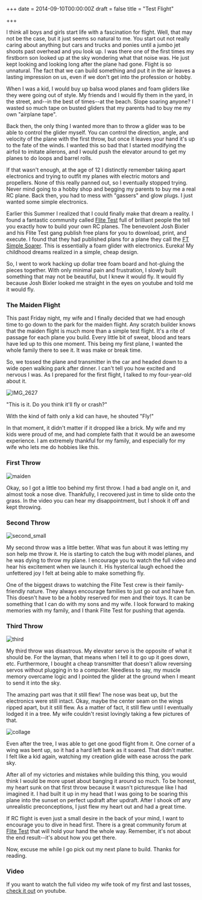 +++
date = 2014-09-10T00:00:00Z
draft = false
title = "Test Flight"

+++


I think all boys and girls start life with a fascination for flight. Well, that may not be the case, but it just seems so natural to me. You start out not really caring about anything but cars and trucks and ponies until a jumbo jet shoots past overhead and you look up. I was there one of the first times my firstborn son looked up at the sky wondering what that noise was. He just kept looking and looking long after the plane had gone. Flight is so unnatural. The fact that we can build something and put it in the air leaves a lasting impression on us, even if we don't get into the profession or hobby.

When I was a kid, I would buy up balsa wood planes and foam gliders like they were going out of style. My friends and I would fly them in the yard, in the street, and--in the best of times--at the beach. Slope soaring anyone? I wasted so much tape on busted gliders that my parents had to buy me my own "airplane tape".

Back then, the only thing I wanted more than to throw a glider was to be able to control the glider myself. You can control the direction, angle, and velocity of the plane with the first throw, but once it leaves your hand it's up to the fate of the winds. I wanted this so bad that I started modifying the airfoil to imitate ailerons, and I would push the elevator around to get my planes to do loops and barrel rolls.

If that wasn't enough, at the age of 12 I distinctly remember taking apart electronics and trying to outfit my planes with electric motors and propellers. None of this really panned out, so I eventually stopped trying. Never mind going to a hobby shop and begging my parents to buy me a real RC plane. Back then, you had to mess with "gassers" and glow plugs. I just wanted some simple electronics.

Earlier this Summer I realized that I could finally make that dream a reality. I found a fantastic community called [Flite Test](http://flitetest.com) full of brilliant people the tell you exactly how to build your own RC planes. The benevolent Josh Bixler and his Flite Test gang publish free plans for you to download, print, and execute. I found that they had published plans for a plane they call the [FT Simple Soarer](http://flitetest.com/articles/ft-simple-soarer-build). This is essentially a foam glider with electronics. Eureka! My childhood dreams realized in a simple, cheap design.

So, I went to work hacking up dollar tree foam board and hot-gluing the pieces together. With only minimal pain and frustration, I slowly built something that may not be beautiful, but I knew it would fly. It would fly because Josh Bixler looked me straight in the eyes on youtube and told me it would fly.

### The Maiden Flight

This past Friday night, my wife and I finally decided that we had enough time to go down to the park for the maiden flight. Any scratch builder knows that the maiden flight is much more than a simple test flight. It's a rite of passage for each plane you build. Every little bit of sweat, blood and tears have led up to this one moment. This being my first plane, I wanted the whole family there to see it. It was make or break time.

So, we tossed the plane and transmitter in the car and headed down to a wide open walking park after dinner. I can't tell you how excited and nervous I was. As I prepared for the first flight, I talked to my four-year-old about it.

![IMG_2627](https://roon-media.s3.amazonaws.com/blogs/9489/001H3d2C3R341Q1v2t2v130P30072O2U/giant.jpg)

"This is it. Do you think it'll fly or crash?"

With the kind of faith only a kid can have, he shouted "Fly!"

In that moment, it didn't matter if it dropped like a brick. My wife and my kids were proud of me, and had complete faith that it would be an awesome experience. I am extremely thankful for my family, and especially for my wife who lets me do hobbies like this.

### First Throw

![maiden](https://roon-media.s3.amazonaws.com/blogs/9489/1G2C06392i0J2A381R1p470R3d1S1m1A/giant.gif)

Okay, so I got a little too behind my first throw. I had a bad angle on it, and almost took a nose dive. Thankfully, I recovered just in time to slide onto the grass. In the video you can hear my disappointment, but I shook it off and kept throwing.

### Second Throw

![second_small](https://roon-media.s3.amazonaws.com/blogs/9489/1Z3b0u210n37391i2z3n0X0S3y1m0p15/giant.gif)

My second throw was a little better. What was fun about it was letting my son help me throw it. He is starting to catch the bug with model planes, and he was dying to throw my plane. I encourage you to watch the full video and hear his excitement when we launch it. His hysterical laugh echoed the unfettered joy I felt at being able to make something fly.

One of the biggest draws to watching the Flite Test crew is their family-friendly nature. They always encourage families to just go out and have fun. This doesn't have to be a hobby reserved for men and their toys. It can be something that I can do with my sons and my wife. I look forward to making memories with my family, and I thank Flite Test for pushing that agenda.

### Third Throw

![third](https://roon-media.s3.amazonaws.com/blogs/9489/200q0s1Z3p2K1P0m3F3U0p191n120K2u/giant.gif)

My third throw was disastrous. My elevator servo is the opposite of what it should be. For the layman, that means when I tell it to go up it goes down, etc. Furthermore, I bought a cheap transmitter that doesn't allow reversing servos without plugging in to a computer. Needless to say, my muscle memory overcame logic and I pointed the glider at the ground when I meant to send it into the sky.

The amazing part was that it still flew! The nose was beat up, but the electronics were still intact. Okay, maybe the center seam on the wings ripped apart, but it still flew. As a matter of fact, it still flew until I eventually lodged it in a tree. My wife couldn't resist lovingly taking a few pictures of that.

![collage](https://roon-media.s3.amazonaws.com/blogs/9489/1O162W0K14161H1G2Z2i3U0G3x06050u/giant.jpg)

Even after the tree, I was able to get one good flight from it. One corner of a wing was bent up, so it had a hard left bank as it soared. That didn't matter. I felt like a kid again, watching my creation glide with ease across the park sky.

After all of my victories and mistakes while building this thing, you would think I would be more upset about banging it around so much. To be honest, my heart sunk on that first throw because it wasn't picturesque like I had imagined it. I had built it up in my head that I was going to be soaring this plane into the sunset on perfect updraft after updraft. After I shook off any unrealistic preconceptions, I just flew my heart out and had a great time.

If RC flight is even just a small desire in the back of your mind, I want to encourage you to dive in head first. There is a great community forum at [Flite Test](http://flitetest.com) that will hold your hand the whole way. Remember, it's not about the end result--it's about how you get there.

Now, excuse me while I go pick out my next plane to build. Thanks for reading.

### Video

If you want to watch the full video my wife took of my first and last tosses, [check it out](http://youtu.be/m7xbvesUZmI) on youtube.
